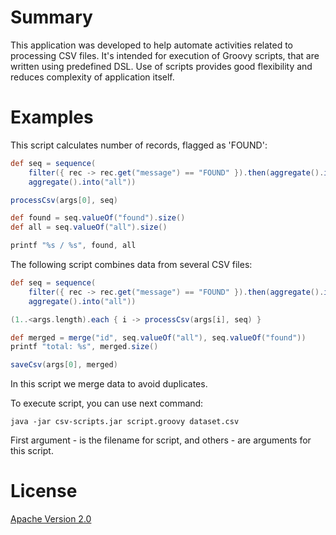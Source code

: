 # Summary

This application was developed to help automate activities related to processing CSV files.
It's intended for execution of Groovy scripts, that are written using predefined DSL.
Use of scripts provides good flexibility and reduces complexity of application itself.

# Examples

This script calculates number of records, flagged as 'FOUND':

```groovy
def seq = sequence(
    filter({ rec -> rec.get("message") == "FOUND" }).then(aggregate().into("found")),
    aggregate().into("all"))

processCsv(args[0], seq)

def found = seq.valueOf("found").size()
def all = seq.valueOf("all").size()

printf "%s / %s", found, all
```

The following script combines data from several CSV files:

```groovy
def seq = sequence(
    filter({ rec -> rec.get("message") == "FOUND" }).then(aggregate().into("found")),
    aggregate().into("all"))

(1..<args.length).each { i -> processCsv(args[i], seq) }

def merged = merge("id", seq.valueOf("all"), seq.valueOf("found"))
printf "total: %s", merged.size()

saveCsv(args[0], merged)
```

In this script we merge data to avoid duplicates.

To execute script, you can use next command:

```
java -jar csv-scripts.jar script.groovy dataset.csv
```

First argument - is the filename for script, and others - are arguments for this script.

# License

[Apache Version 2.0](http://www.apache.org/licenses/LICENSE-2.0.html)
